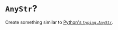 # `AnyStr`?

Create something similar to [Python's `typing.AnyStr`].

[Python's `typing.AnyStr`]: https://docs.python.org/3/library/typing.html#typing.AnyStr
